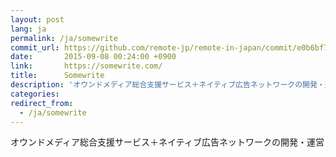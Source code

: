 ```yaml
---
layout: post
lang: ja
permalink: /ja/somewrite
commit_url: https://github.com/remote-jp/remote-in-japan/commit/e0b6bf7086877ca219bab94e5e4fa86851570085
date:       2015-09-08 00:24:00 +0900
link:       https://somewrite.com/
title:      Somewrite
description: 'オウンドメディア総合支援サービス＋ネイティブ広告ネットワークの開発・運営'
categories: 
redirect_from:
  - /ja/somewrite
---
```


<p>オウンドメディア総合支援サービス＋ネイティブ広告ネットワークの開発・運営</p>
